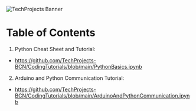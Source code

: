 ![TechProjects Banner](https://github.com/TechProjects-BCN/CodingTutorials/assets/61521609/21453837-c2d6-4b7a-8d42-df0b5541d7e5)

# Table of Contents
1.  Python Cheat Sheet and Tutorial:
   * https://github.com/TechProjects-BCN/CodingTutorials/blob/main/PythonBasics.ipynb
 
2.  Arduino and Python Communication Tutorial:
   * https://github.com/TechProjects-BCN/CodingTutorials/blob/main/ArduinoAndPythonCommunication.ipynb
